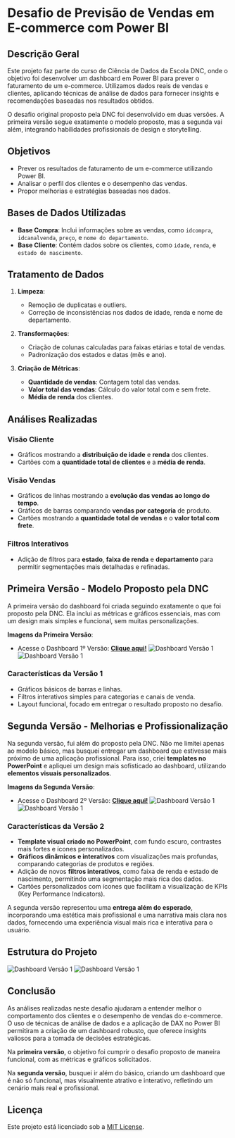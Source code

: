 # Desafio de Previsão de Vendas em E-commerce com Power BI

## Descrição Geral

Este projeto faz parte do curso de Ciência de Dados da Escola DNC, onde o objetivo foi desenvolver um dashboard em Power BI para prever o faturamento de um e-commerce. Utilizamos dados reais de vendas e clientes, aplicando técnicas de análise de dados para fornecer insights e recomendações baseadas nos resultados obtidos.

O desafio original proposto pela DNC foi desenvolvido em duas versões. A primeira versão segue exatamente o modelo proposto, mas a segunda vai além, integrando habilidades profissionais de design e storytelling.

## Objetivos

- Prever os resultados de faturamento de um e-commerce utilizando Power BI.
- Analisar o perfil dos clientes e o desempenho das vendas.
- Propor melhorias e estratégias baseadas nos dados.

## Bases de Dados Utilizadas

- **Base Compra**: Inclui informações sobre as vendas, como `idcompra`, `idcanalvenda`, `preço`, e `nome do departamento`.
- **Base Cliente**: Contém dados sobre os clientes, como `idade`, `renda`, e `estado de nascimento`.

## Tratamento de Dados

1. **Limpeza**:
   - Remoção de duplicatas e outliers.
   - Correção de inconsistências nos dados de idade, renda e nome de departamento.

2. **Transformações**:
   - Criação de colunas calculadas para faixas etárias e total de vendas.
   - Padronização dos estados e datas (mês e ano).

3. **Criação de Métricas**:
   - **Quantidade de vendas**: Contagem total das vendas.
   - **Valor total das vendas**: Cálculo do valor total com e sem frete.
   - **Média de renda** dos clientes.

## Análises Realizadas

### Visão Cliente

- Gráficos mostrando a **distribuição de idade** e **renda** dos clientes.
- Cartões com a **quantidade total de clientes** e a **média de renda**.

### Visão Vendas

- Gráficos de linhas mostrando a **evolução das vendas ao longo do tempo**.
- Gráficos de barras comparando **vendas por categoria** de produto.
- Cartões mostrando a **quantidade total de vendas** e o **valor total com frete**.

### Filtros Interativos

- Adição de filtros para **estado**, **faixa de renda** e **departamento** para permitir segmentações mais detalhadas e refinadas.

## Primeira Versão - Modelo Proposto pela DNC

A primeira versão do dashboard foi criada seguindo exatamente o que foi proposto pela DNC. Ela inclui as métricas e gráficos essenciais, mas com um design mais simples e funcional, sem muitas personalizações.

**Imagens da Primeira Versão**:
- Acesse o Dashboard 1º Versão: <strong><a href="https://app.powerbi.com/view?r=eyJrIjoiM2FiMzM4OTctNmIxNi00MGUyLWJhM2QtNzcyOGNlYmU5MDYxIiwidCI6IjI2ZGY0NTFkLWUwMGQtNGJjMC04OGY5LTExMGFkZDVlZDc5OSJ9&pageName=43ce07e459c179a20992">Clique aqui!</strong></a>
![Dashboard Versão 1](./asset/base/img/vendaV1.png)
![Dashboard Versão 1](./asset/base/img/compraV1.png)

### Características da Versão 1

- Gráficos básicos de barras e linhas.
- Filtros interativos simples para categorias e canais de venda.
- Layout funcional, focado em entregar o resultado proposto no desafio.

## Segunda Versão - Melhorias e Profissionalização

Na segunda versão, fui além do proposto pela DNC. Não me limitei apenas ao modelo básico, mas busquei entregar um dashboard que estivesse mais próximo de uma aplicação profissional. Para isso, criei **templates no PowerPoint** e apliquei um design mais sofisticado ao dashboard, utilizando **elementos visuais personalizados**.

**Imagens da Segunda Versão**:

- Acesse o Dashboard 2º Versão: <strong><a href="https://app.powerbi.com/view?r=eyJrIjoiODc0MTU4YWQtYWUwZS00MDVmLWI3OTctOGFjYWJkMGJhZDk5IiwidCI6IjI2ZGY0NTFkLWUwMGQtNGJjMC04OGY5LTExMGFkZDVlZDc5OSJ9&pageName=723cced0010020015803">Clique aqui!</strong></a>
![Dashboard Versão 1](./asset/base/img/vendasV2.png)
![Dashboard Versão 1](./asset/base/img/compraV2.png)

### Características da Versão 2

- **Template visual criado no PowerPoint**, com fundo escuro, contrastes mais fortes e ícones personalizados.
- **Gráficos dinâmicos e interativos** com visualizações mais profundas, comparando categorias de produtos e regiões.
- Adição de novos **filtros interativos**, como faixa de renda e estado de nascimento, permitindo uma segmentação mais rica dos dados.
- Cartões personalizados com ícones que facilitam a visualização de KPIs (Key Performance Indicators).

A segunda versão representou uma **entrega além do esperado**, incorporando uma estética mais profissional e uma narrativa mais clara nos dados, fornecendo uma experiência visual mais rica e interativa para o usuário.

## Estrutura do Projeto

![Dashboard Versão 1](./asset/base/img/estrutura01.png)
![Dashboard Versão 1](./asset/base/img/estrutura02.png)

## Conclusão

As análises realizadas neste desafio ajudaram a entender melhor o comportamento dos clientes e o desempenho de vendas do e-commerce. O uso de técnicas de análise de dados e a aplicação de DAX no Power BI permitiram a criação de um dashboard robusto, que oferece insights valiosos para a tomada de decisões estratégicas.

Na **primeira versão**, o objetivo foi cumprir o desafio proposto de maneira funcional, com as métricas e gráficos solicitados.

Na **segunda versão**, busquei ir além do básico, criando um dashboard que é não só funcional, mas visualmente atrativo e interativo, refletindo um cenário mais real e profissional.

## Licença

Este projeto está licenciado sob a [MIT License](LICENSE).
